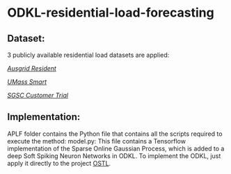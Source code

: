 # ODKL-residential-load-forecasting
## Dataset:

3 publicly available residential load datasets are applied:

*[Ausgrid Resident](https://www.ausgrid.com.au/Industry/Our-Research/Data-to-share/Solar-home-electricity-data)*

*[UMass Smart](https://traces.cs.umass.edu/index.php/Smart/Smart)*

*[SGSC Customer Trial](https://data.gov.au/data/dataset/smart-grid-smart-city-customer-trial-data)*

## Implementation:

APLF folder contains the Python file that contains all the scripts required to execute the method:
model.py: This file contains a Tensorflow implementation of the Sparse Online Gaussian Process, which is added to a deep Soft Spiking Neuron Networks in ODKL. To implement the ODKL, just apply it directly to the project [OSTL](https://github.com/IBM/ostl).
